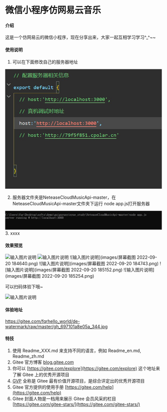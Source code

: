 # 微信小程序仿网易云音乐

#### 介绍
这是一个仿网易云的微信小程序，现在分享出来，大家一起互相学习学习^_^~~

#### 使用说明

1. 可以在下面修改自己的服务器地址

 ![输入图片说明](images/host.jpg)

2. 服务器文件夹是NeteaseCloudMusicApi-master，在NeteaseCloudMusicApi-master文件夹下运行 node app.js打开服务器

 ![输入图片说明](images/serve.jpg)
3.  xxxx

#### 效果预览
![输入图片说明](https://foruda.gitee.com/images/1675183592585730311/1ba5565a_10746571.png "屏幕截图 2022-09-20 184206.png")
![输入图片说明](https://gitee.com/fqrhello_world/wx_music/raw/master/images/%E5%B1%8F%E5%B9%95%E6%88%AA%E5%9B%BE%202022-09-20%20184640.png)
![输入图片说明](images/屏幕截图 2022-09-20 184640.png)
![输入图片说明](images/屏幕截图 2022-09-20 184743.png)
![输入图片说明](images/屏幕截图 2022-09-20 185152.png)
![输入图片说明](images/屏幕截图 2022-09-20 185254.png)


可以扫码体验下哦~

![输入图片说明](https://gitee.com/fqrhello_world/de-watermark/raw/master/gh_697101a8e05a_344.jpg)
#### 体验地址
https://gitee.com/fqrhello_world/de-watermark/raw/master/gh_697101a8e05a_344.jpg


#### 特技

1.  使用 Readme\_XXX.md 来支持不同的语言，例如 Readme\_en.md, Readme\_zh.md
2.  Gitee 官方博客 [blog.gitee.com](https://blog.gitee.com)
3.  你可以 [https://gitee.com/explore](https://gitee.com/explore) 这个地址来了解 Gitee 上的优秀开源项目
4.  [GVP](https://gitee.com/gvp) 全称是 Gitee 最有价值开源项目，是综合评定出的优秀开源项目
5.  Gitee 官方提供的使用手册 [https://gitee.com/help](https://gitee.com/help)
6.  Gitee 封面人物是一档用来展示 Gitee 会员风采的栏目 [https://gitee.com/gitee-stars/](https://gitee.com/gitee-stars/)
